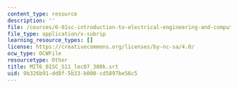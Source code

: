 ```yaml
---
content_type: resource
description: ''
file: /courses/6-01sc-introduction-to-electrical-engineering-and-computer-science-i-spring-2011/9b326b91dd8f5b33b000cd5897be56c5_MIT6_01SC_S11_lec07_300k.vtt
file_type: application/x-subrip
learning_resource_types: []
license: https://creativecommons.org/licenses/by-nc-sa/4.0/
ocw_type: OCWFile
resourcetype: Other
title: MIT6_01SC_S11_lec07_300k.srt
uid: 9b326b91-dd8f-5b33-b000-cd5897be56c5
---
```

